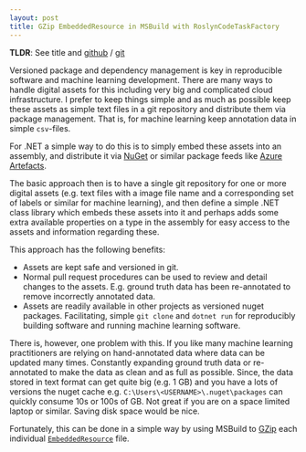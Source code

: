 ```yaml
---
layout: post
title: GZip EmbeddedResource in MSBuild with RoslynCodeTaskFactory
---
```

**TLDR**: See title and [github](https://github.com/nietras/GZipEmbeddedResource) / [git](https://github.com/nietras/GZipEmbeddedResource.git)

Versioned package and dependency management is key in reproducible software and
machine learning development. There are many ways to handle digital assets for 
this including very big and complicated cloud infrastructure. I prefer to keep 
things simple and as much as possible keep these assets as simple text files in
a git repository and distribute them via package management. That is, for
machine learning keep annotation data in simple `csv`-files.

For .NET a simple way to do this is to simply embed these assets into an assembly,
and distribute it via [NuGet](https://www.nuget.org) or similar package feeds like
[Azure Artefacts](https://azure.microsoft.com/en-us/services/devops/artifacts/).

The basic approach then is to have a single git repository for one or more
digital assets (e.g. text files with a image file name and a corresponding set
of labels or similar for machine learning), and then define a simple .NET class
library which embeds these assets into it and perhaps adds some extra available
properties on a type in the assembly for easy access to the assets and information
regarding these.

This approach has the following benefits:
 * Assets are kept safe and versioned in git.
 * Normal pull request procedures can be used to review and detail changes
   to the assets. E.g. ground truth data has been re-annotated to remove incorrectly
   annotated data.
 * Assets are readily available in other projects as versioned nuget packages.
   Facilitating, simple `git clone` and `dotnet run` for reproducibly
   building software and running machine learning software.

There is, however, one problem with this. If you like many machine learning 
practitioners are relying on hand-annotated data where data can be updated
many times. Constantly expanding ground truth data or re-annotated to make
the data as clean and as full as possible. Since, the data stored in text
format can get quite big (e.g. 1 GB) and you have a lots of versions the
nuget cache e.g. `C:\Users\<USERNAME>\.nuget\packages` can quickly 
consume 10s or 100s of GB. Not great if you are on a space limited laptop 
or similar. Saving disk space would be nice.

Fortunately, this can be done in a simple way by using MSBuild to
[GZip](https://en.wikipedia.org/wiki/Gzip) each individual 
[`EmbeddedResource`](https://docs.microsoft.com/en-us/visualstudio/msbuild/common-msbuild-project-items?view=vs-2019#embeddedresource) file.


